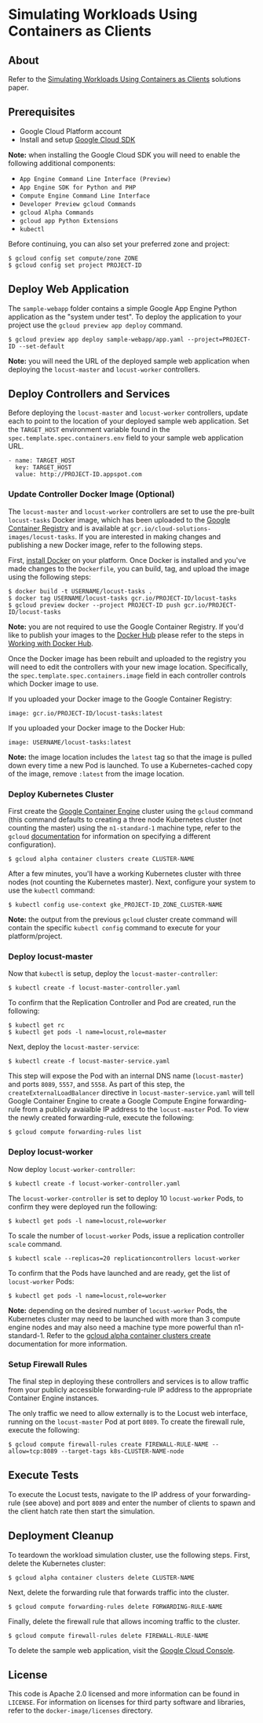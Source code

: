# Simulating Workloads Using Containers as Clients

## About

Refer to the [Simulating Workloads Using Containers as Clients](http://cloud.google.com/solutions/simulating-workloads-using-containers-as-clients) solutions paper.

## Prerequisites

* Google Cloud Platform account
* Install and setup [Google Cloud SDK](https://cloud.google.com/sdk/)

**Note:** when installing the Google Cloud SDK you will need to enable the following additional components:

* `App Engine Command Line Interface (Preview)`
* `App Engine SDK for Python and PHP`
* `Compute Engine Command Line Interface`
* `Developer Preview gcloud Commands`
* `gcloud Alpha Commands`
* `gcloud app Python Extensions`
* `kubectl`

Before continuing, you can also set your preferred zone and project:

    $ gcloud config set compute/zone ZONE
    $ gcloud config set project PROJECT-ID

## Deploy Web Application

The `sample-webapp` folder contains a simple Google App Engine Python application as the "system under test". To deploy the application to your project use the `gcloud preview app deploy` command.

    $ gcloud preview app deploy sample-webapp/app.yaml --project=PROJECT-ID --set-default

**Note:** you will need the URL of the deployed sample web application when deploying the `locust-master` and `locust-worker` controllers.

## Deploy Controllers and Services

Before deploying the `locust-master` and `locust-worker` controllers, update each to point to the location of your deployed sample web application. Set the `TARGET_HOST` environment variable found in the `spec.template.spec.containers.env` field to your sample web application URL.

    - name: TARGET_HOST
      key: TARGET_HOST
      value: http://PROJECT-ID.appspot.com

### Update Controller Docker Image (Optional)

The `locust-master` and `locust-worker` controllers are set to use the pre-built `locust-tasks` Docker image, which has been uploaded to the [Google Container Registry](http://gcr.io) and is available at `gcr.io/cloud-solutions-images/locust-tasks`. If you are interested in making changes and publishing a new Docker image, refer to the following steps.

First, [install Docker](https://docs.docker.com/installation/#installation) on your platform. Once Docker is installed and you've made changes to the `Dockerfile`, you can build, tag, and upload the image using the following steps:

    $ docker build -t USERNAME/locust-tasks .
    $ docker tag USERNAME/locust-tasks gcr.io/PROJECT-ID/locust-tasks
    $ gcloud preview docker --project PROJECT-ID push gcr.io/PROJECT-ID/locust-tasks

**Note:** you are not required to use the Google Container Registry. If you'd like to publish your images to the [Docker Hub](https://hub.docker.com) please refer to the steps in [Working with Docker Hub](https://docs.docker.com/userguide/dockerrepos/).

Once the Docker image has been rebuilt and uploaded to the registry you will need to edit the controllers with your new image location. Specifically, the `spec.template.spec.containers.image` field in each controller controls which Docker image to use.

If you uploaded your Docker image to the Google Container Registry:

    image: gcr.io/PROJECT-ID/locust-tasks:latest

If you uploaded your Docker image to the Docker Hub:

    image: USERNAME/locust-tasks:latest

**Note:** the image location includes the `latest` tag so that the image is pulled down every time a new Pod is launched. To use a Kubernetes-cached copy of the image, remove `:latest` from the image location.

### Deploy Kubernetes Cluster

First create the [Google Container Engine](http://cloud.google.com/container-engine) cluster using the `gcloud` command (this command defaults to creating a three node Kubernetes cluster (not counting the master) using the `n1-standard-1` machine type, refer to the `gcloud` [documentation](https://cloud.google.com/sdk/gcloud/reference/alpha/container/clusters/create) for information on specifying a different configuration).

    $ gcloud alpha container clusters create CLUSTER-NAME

After a few minutes, you'll have a working Kubernetes cluster with three nodes (not counting the Kubernetes master). Next, configure your system to use the `kubectl` command:

    $ kubectl config use-context gke_PROJECT-ID_ZONE_CLUSTER-NAME

**Note:** the output from the previous `gcloud` cluster create command will contain the specific `kubectl config` command to execute for your platform/project.

### Deploy locust-master

Now that `kubectl` is setup, deploy the `locust-master-controller`:

    $ kubectl create -f locust-master-controller.yaml

To confirm that the Replication Controller and Pod are created, run the following:

    $ kubectl get rc
    $ kubectl get pods -l name=locust,role=master

Next, deploy the `locust-master-service`:

    $ kubectl create -f locust-master-service.yaml

This step will expose the Pod with an internal DNS name (`locust-master`) and ports `8089`, `5557`, and `5558`. As part of this step, the `createExternalLoadBalancer` directive in `locust-master-service.yaml` will tell Google Container Engine to create a Google Compute Engine forwarding-rule from a publicly avaialble IP address to the `locust-master` Pod. To view the newly created forwarding-rule, execute the following:

    $ gcloud compute forwarding-rules list 

### Deploy locust-worker

Now deploy `locust-worker-controller`:

    $ kubectl create -f locust-worker-controller.yaml

The `locust-worker-controller` is set to deploy 10 `locust-worker` Pods, to confirm they were deployed run the following:

    $ kubectl get pods -l name=locust,role=worker

To scale the number of `locust-worker` Pods, issue a replication controller `scale` command.

    $ kubectl scale --replicas=20 replicationcontrollers locust-worker

To confirm that the Pods have launched and are ready, get the list of `locust-worker` Pods:

    $ kubectl get pods -l name=locust,role=worker

**Note:** depending on the desired number of `locust-worker` Pods, the Kubernetes cluster may need to be launched with more than 3 compute engine nodes and may also need a machine type more powerful than n1-standard-1. Refer to the [gcloud alpha container clusters create](https://cloud.google.com/sdk/gcloud/reference/alpha/container/clusters/create) documentation for more information.

### Setup Firewall Rules

The final step in deploying these controllers and services is to allow traffic from your publicly accessible forwarding-rule IP address to the appropriate Container Engine instances.

The only traffic we need to allow externally is to the Locust web interface, running on the `locust-master` Pod at port `8089`. To create the firewall rule, execute the following:

    $ gcloud compute firewall-rules create FIREWALL-RULE-NAME --allow=tcp:8089 --target-tags k8s-CLUSTER-NAME-node

## Execute Tests

To execute the Locust tests, navigate to the IP address of your forwarding-rule (see above) and port `8089` and enter the number of clients to spawn and the client hatch rate then start the simulation.

## Deployment Cleanup

To teardown the workload simulation cluster, use the following steps. First, delete the Kubernetes cluster:

    $ gcloud alpha container clusters delete CLUSTER-NAME

Next, delete the forwarding rule that forwards traffic into the cluster.

    $ gcloud compute forwarding-rules delete FORWARDING-RULE-NAME

Finally, delete the firewall rule that allows incoming traffic to the cluster.

    $ gcloud compute firewall-rules delete FIREWALL-RULE-NAME

To delete the sample web application, visit the [Google Cloud Console](https://console.developers.google.com).

## License

This code is Apache 2.0 licensed and more information can be found in `LICENSE`. For information on licenses for third party software and libraries, refer to the `docker-image/licenses` directory.